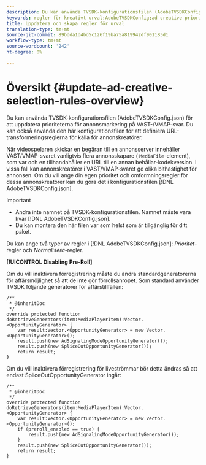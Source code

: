 ```yaml
---
description: Du kan använda TVSDK-konfigurationsfilen (AdobeTVSDKConfig.json) för att uppdatera prioriteterna för annonsmarkering på VAST-/VMAP-svar. Du kan också använda den här konfigurationsfilen för att definiera URL-transformeringsreglerna för källa för annonskreatörer.
keywords: regler för kreativt urval;AdobeTVSDKConfig;ad creative priority;transformeringsregler
title: Uppdatera och skapa regler för urval
translation-type: tm+mt
source-git-commit: 89bdda1d4bd5c126f19ba75a819942df901183d1
workflow-type: tm+mt
source-wordcount: '242'
ht-degree: 0%

---
```



# Översikt {#update-ad-creative-selection-rules-overview}

Du kan använda TVSDK-konfigurationsfilen (AdobeTVSDKConfig.json) för att uppdatera prioriteterna för annonsmarkering på VAST-/VMAP-svar. Du kan också använda den här konfigurationsfilen för att definiera URL-transformeringsreglerna för källa för annonskreatörer.

När videospelaren skickar en begäran till en annonsserver innehåller VAST/VMAP-svaret vanligtvis flera annonsskapare ( `MediaFile`-element), som var och en tillhandahåller en URL till en annan behållar-kodekversion. I vissa fall kan annonskreatörer i VAST/VMAP-svaret ge olika bithastighet för annonsen. Om du vill ange din egen prioritet och omformningsregler för dessa annonskreatörer kan du göra det i konfigurationsfilen [!DNL AdobeTVSDKConfig.json].

>[!IMPORTANT]
>
>* Ändra inte namnet på TVSDK-konfigurationsfilen. Namnet måste vara kvar [!DNL AdobeTVSDKConfig.json].
>* Du kan montera den här filen var som helst som är tillgänglig för ditt paket.

>



Du kan ange två typer av regler i [!DNL AdobeTVSDKConfig.json]: *Prioritet*-regler och *Normalisera*-regler.

**[!UICONTROL Disabling Pre-Roll]**

Om du vill inaktivera förregistrering måste du ändra standardgeneratorerna för affärsmöjlighet så att de inte gör förrollsanropet. Som standard använder TVSDK följande generatorer för affärstillfällen:

```
/** 
 * @inheritDoc 
 */ 
override protected function doRetrieveGenerators(item:MediaPlayerItem):Vector.<OpportunityGenerator> { 
    var result:Vector.<OpportunityGenerator> = new Vector.<OpportunityGenerator>(); 
    result.push(new AdSignalingModeOpportunityGenerator()); 
    result.push(new SpliceOutOpportunityGenerator()); 
    return result; 
} 
```

Om du vill inaktivera förregistrering för liveströmmar bör detta ändras så att endast SpliceOutOpportunityGenerator ingår:

```
/** 
 * @inheritDoc 
 */ 
override protected function doRetrieveGenerators(item:MediaPlayerItem):Vector.<OpportunityGenerator> { 
    var result:Vector.<OpportunityGenerator> = new Vector.<OpportunityGenerator>(); 
    if (preroll_enabled == true) { 
        result.push(new AdSignalingModeOpportunityGenerator()); 
    } 
    result.push(new SpliceOutOpportunityGenerator()); 
    return result; 
}
```
